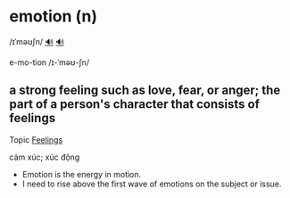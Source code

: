 # emotion (n)

/ɪˈməʊʃn/ [🔊](https://www.oxfordlearnersdictionaries.com/media/english/uk_pron/e/emo/emoti/emotion__gb_1.mp3) [🔊](https://www.oxfordlearnersdictionaries.com/media/english/us_pron/e/emo/emoti/emotion__us_1.mp3)

e-mo-tion /ɪ-ˈməʊ-ʃn/

## a strong feeling such as love, fear, or anger; the part of a person's character that consists of feelings

Topic [Feelings](../topics/feelings.md#feelings)

cảm xúc; xúc động

- Emotion is the energy in motion.
- I need to rise above the first wave of emotions on the subject or issue.
